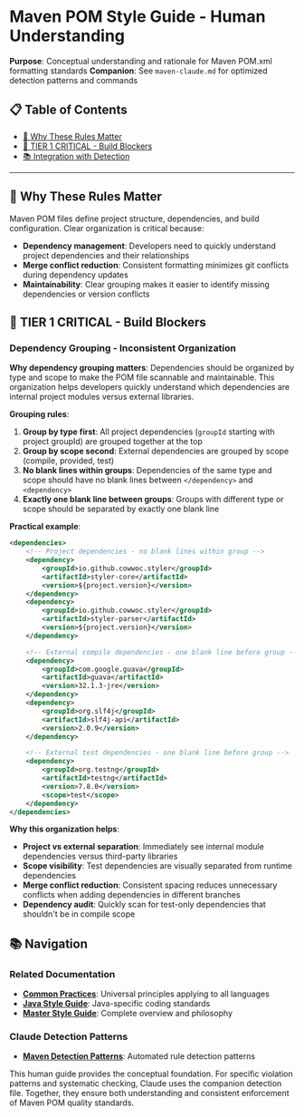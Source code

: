 # Maven POM Style Guide - Human Understanding

**Purpose**: Conceptual understanding and rationale for Maven POM.xml formatting standards
**Companion**: See `maven-claude.md` for optimized detection patterns and commands

## 📋 Table of Contents

- [🧠 Why These Rules Matter](#why-these-rules-matter)
- [🚨 TIER 1 CRITICAL - Build Blockers](#tier-1-critical---build-blockers)
- [📚 Integration with Detection](#integration-with-detection)

---

## 🧠 Why These Rules Matter

Maven POM files define project structure, dependencies, and build configuration. Clear organization is critical because:
- **Dependency management**: Developers need to quickly understand project dependencies and their relationships
- **Merge conflict reduction**: Consistent formatting minimizes git conflicts during dependency updates
- **Maintainability**: Clear grouping makes it easier to identify missing dependencies or version conflicts

## 🚨 TIER 1 CRITICAL - Build Blockers

### Dependency Grouping - Inconsistent Organization
**Why dependency grouping matters**: Dependencies should be organized by type and scope to make the POM file scannable and maintainable. This organization helps developers quickly understand which dependencies are internal project modules versus external libraries.

**Grouping rules**:
1. **Group by type first**: All project dependencies (`groupId` starting with project groupId) are grouped together at the top
2. **Group by scope second**: External dependencies are grouped by scope (compile, provided, test)
3. **No blank lines within groups**: Dependencies of the same type and scope should have no blank lines between `</dependency>` and `<dependency>`
4. **Exactly one blank line between groups**: Groups with different type or scope should be separated by exactly one blank line

**Practical example**:
```xml
<dependencies>
	<!-- Project dependencies - no blank lines within group -->
	<dependency>
		<groupId>io.github.cowwoc.styler</groupId>
		<artifactId>styler-core</artifactId>
		<version>${project.version}</version>
	</dependency>
	<dependency>
		<groupId>io.github.cowwoc.styler</groupId>
		<artifactId>styler-parser</artifactId>
		<version>${project.version}</version>
	</dependency>

	<!-- External compile dependencies - one blank line before group -->
	<dependency>
		<groupId>com.google.guava</groupId>
		<artifactId>guava</artifactId>
		<version>32.1.3-jre</version>
	</dependency>
	<dependency>
		<groupId>org.slf4j</groupId>
		<artifactId>slf4j-api</artifactId>
		<version>2.0.9</version>
	</dependency>

	<!-- External test dependencies - one blank line before group -->
	<dependency>
		<groupId>org.testng</groupId>
		<artifactId>testng</artifactId>
		<version>7.8.0</version>
		<scope>test</scope>
	</dependency>
</dependencies>
```

**Why this organization helps**:
- **Project vs external separation**: Immediately see internal module dependencies versus third-party libraries
- **Scope visibility**: Test dependencies are visually separated from runtime dependencies
- **Merge conflict reduction**: Consistent spacing reduces unnecessary conflicts when adding dependencies in different branches
- **Dependency audit**: Quickly scan for test-only dependencies that shouldn't be in compile scope

## 📚 Navigation

### Related Documentation
- **[Common Practices](common-human.md)**: Universal principles applying to all languages
- **[Java Style Guide](java-human.md)**: Java-specific coding standards
- **[Master Style Guide](../code-style-human.md)**: Complete overview and philosophy

### Claude Detection Patterns
- **[Maven Detection Patterns](maven-claude.md)**: Automated rule detection patterns

This human guide provides the conceptual foundation. For specific violation patterns and systematic checking, Claude uses the companion detection file. Together, they ensure both understanding and consistent enforcement of Maven POM quality standards.
